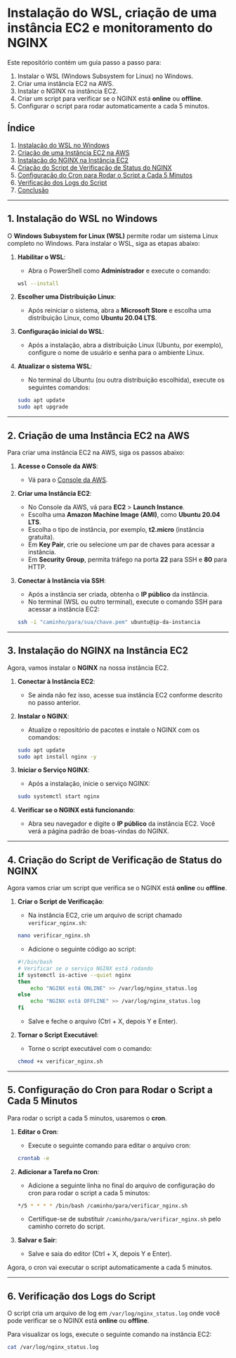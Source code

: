 # Instalação do WSL, criação de uma instância EC2 e monitoramento do NGINX

Este repositório contém um guia passo a passo para:
1. Instalar o WSL (Windows Subsystem for Linux) no Windows.
2. Criar uma instância EC2 na AWS.
3. Instalar o NGINX na instância EC2.
4. Criar um script para verificar se o NGINX está **online** ou **offline**.
5. Configurar o script para rodar automaticamente a cada 5 minutos.

## Índice

1. [Instalação do WSL no Windows](#1-instalação-do-wsl-no-windows)
2. [Criação de uma Instância EC2 na AWS](#2-criação-de-uma-instância-ec2-na-aws)
3. [Instalação do NGINX na Instância EC2](#3-instalação-do-nginx-na-instância-ec2)
4. [Criação do Script de Verificação de Status do NGINX](#4-criação-do-script-de-verificação-de-status-do-nginx)
5. [Configuração do Cron para Rodar o Script a Cada 5 Minutos](#5-configuração-do-cron-para-rodar-o-script-a-cada-5-minutos)
6. [Verificação dos Logs do Script](#6-verificação-dos-logs-do-script)
7. [Conclusão](#7-conclusão)

---

## 1. Instalação do WSL no Windows

O **Windows Subsystem for Linux (WSL)** permite rodar um sistema Linux completo no Windows. Para instalar o WSL, siga as etapas abaixo:

1. **Habilitar o WSL**:
    - Abra o PowerShell como **Administrador** e execute o comando:
    ```bash
    wsl --install
    ```

2. **Escolher uma Distribuição Linux**:
    - Após reiniciar o sistema, abra a **Microsoft Store** e escolha uma distribuição Linux, como **Ubuntu 20.04 LTS**.

3. **Configuração inicial do WSL**:
    - Após a instalação, abra a distribuição Linux (Ubuntu, por exemplo), configure o nome de usuário e senha para o ambiente Linux.

4. **Atualizar o sistema WSL**:
    - No terminal do Ubuntu (ou outra distribuição escolhida), execute os seguintes comandos:
    ```bash
    sudo apt update
    sudo apt upgrade
    ```

---

## 2. Criação de uma Instância EC2 na AWS

Para criar uma instância EC2 na AWS, siga os passos abaixo:

1. **Acesse o Console da AWS**:
    - Vá para o [Console da AWS](https://aws.amazon.com/console/).

2. **Criar uma Instância EC2**:
    - No Console da AWS, vá para **EC2** > **Launch Instance**.
    - Escolha uma **Amazon Machine Image (AMI)**, como **Ubuntu 20.04 LTS**.
    - Escolha o tipo de instância, por exemplo, **t2.micro** (instância gratuita).
    - Em **Key Pair**, crie ou selecione um par de chaves para acessar a instância.
    - Em **Security Group**, permita tráfego na porta **22** para SSH e **80** para HTTP.

3. **Conectar à Instância via SSH**:
    - Após a instância ser criada, obtenha o **IP público** da instância.
    - No terminal (WSL ou outro terminal), execute o comando SSH para acessar a instância EC2:
    ```bash
    ssh -i "caminho/para/sua/chave.pem" ubuntu@ip-da-instancia
    ```

---

## 3. Instalação do NGINX na Instância EC2

Agora, vamos instalar o **NGINX** na nossa instância EC2.

1. **Conectar à Instância EC2**:
    - Se ainda não fez isso, acesse sua instância EC2 conforme descrito no passo anterior.

2. **Instalar o NGINX**:
    - Atualize o repositório de pacotes e instale o NGINX com os comandos:
    ```bash
    sudo apt update
    sudo apt install nginx -y
    ```

3. **Iniciar o Serviço NGINX**:
    - Após a instalação, inicie o serviço NGINX:
    ```bash
    sudo systemctl start nginx
    ```

4. **Verificar se o NGINX está funcionando**:
    - Abra seu navegador e digite o **IP público** da instância EC2. Você verá a página padrão de boas-vindas do NGINX.

---

## 4. Criação do Script de Verificação de Status do NGINX

Agora vamos criar um script que verifica se o NGINX está **online** ou **offline**.

1. **Criar o Script de Verificação**:
    - Na instância EC2, crie um arquivo de script chamado `verificar_nginx.sh`:
    ```bash
    nano verificar_nginx.sh
    ```

    - Adicione o seguinte código ao script:
    ```bash
    #!/bin/bash
    # Verificar se o serviço NGINX está rodando
    if systemctl is-active --quiet nginx
    then
        echo "NGINX está ONLINE" >> /var/log/nginx_status.log
    else
        echo "NGINX está OFFLINE" >> /var/log/nginx_status.log
    fi
    ```

    - Salve e feche o arquivo (Ctrl + X, depois Y e Enter).

2. **Tornar o Script Executável**:
    - Torne o script executável com o comando:
    ```bash
    chmod +x verificar_nginx.sh
    ```

---

## 5. Configuração do Cron para Rodar o Script a Cada 5 Minutos

Para rodar o script a cada 5 minutos, usaremos o **cron**.

1. **Editar o Cron**:
    - Execute o seguinte comando para editar o arquivo cron:
    ```bash
    crontab -e
    ```

2. **Adicionar a Tarefa no Cron**:
    - Adicione a seguinte linha no final do arquivo de configuração do cron para rodar o script a cada 5 minutos:
    ```bash
    */5 * * * * /bin/bash /caminho/para/verificar_nginx.sh
    ```

    - Certifique-se de substituir `/caminho/para/verificar_nginx.sh` pelo caminho correto do script.

3. **Salvar e Sair**:
    - Salve e saia do editor (Ctrl + X, depois Y e Enter).

Agora, o cron vai executar o script automaticamente a cada 5 minutos.

---

## 6. Verificação dos Logs do Script

O script cria um arquivo de log em `/var/log/nginx_status.log` onde você pode verificar se o NGINX está **online** ou **offline**.

Para visualizar os logs, execute o seguinte comando na instância EC2:

```bash
cat /var/log/nginx_status.log
